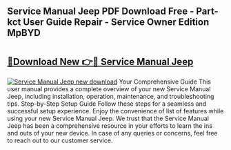 ## Service Manual Jeep PDF Download Free - Part-kct User Guide Repair - Service Owner Edition MpBYD

# <h2><a href="http://bc60639.oget.top/?id=Service+Manual+Jeep">🔗Download New 👉🔴 Service Manual Jeep</a></h2>

[![Service Manual Jeep new download](https://i.imgur.com/5g1atiW.png)](http://bc60639.oget.top/?id=Service+Manual+Jeep)
Your Comprehensive Guide This user manual provides a complete overview of your new Service Manual Jeep, including installation, operation, maintenance, and troubleshooting tips. Step-by-Step Setup Guide Follow these steps for a seamless and successful setup experience. Enjoy the convenience of list of features while using your new Service Manual Jeep. We trust that the Service Manual Jeep has been a comprehensive resource in your efforts to learn the ins and outs of your new device. In case of any queries or concerns, feel free to reach out to our customer service.
